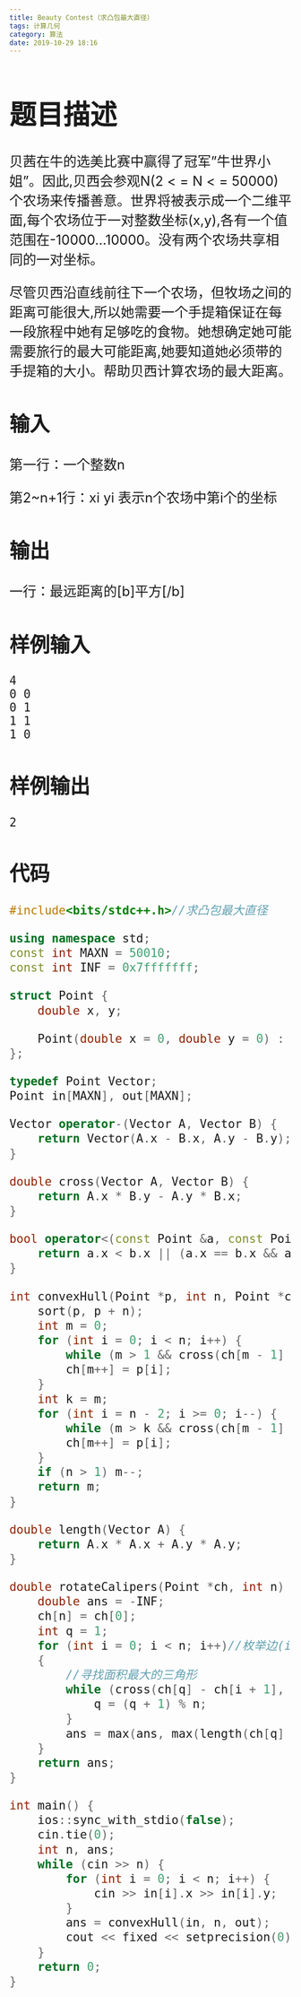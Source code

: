 ```yaml
---
title: Beauty Contest（求凸包最大直径） 
tags: 计算几何
category: 算法
date: 2019-10-29 18:16
---
```


<font size=5> 

# 题目描述

贝茜在牛的选美比赛中赢得了冠军”牛世界小姐”。因此,贝西会参观N(2 < = N < = 50000)个农场来传播善意。世界将被表示成一个二维平面,每个农场位于一对整数坐标(x,y),各有一个值范围在-10000…10000。没有两个农场共享相同的一对坐标。

尽管贝西沿直线前往下一个农场，但牧场之间的距离可能很大,所以她需要一个手提箱保证在每一段旅程中她有足够吃的食物。她想确定她可能需要旅行的最大可能距离,她要知道她必须带的手提箱的大小。帮助贝西计算农场的最大距离。

## 输入

第一行：一个整数n

第2~n+1行：xi yi 表示n个农场中第i个的坐标

## 输出

一行：最远距离的[b]平方[/b]

## 样例输入



```
4
0 0
0 1
1 1
1 0
```

## 样例输出



```
2
```



## 代码

```c++
#include<bits/stdc++.h>//求凸包最大直径

using namespace std;
const int MAXN = 50010;
const int INF = 0x7fffffff;

struct Point {
    double x, y;

    Point(double x = 0, double y = 0) : x(x), y(y) {}
};

typedef Point Vector;
Point in[MAXN], out[MAXN];

Vector operator-(Vector A, Vector B) {
    return Vector(A.x - B.x, A.y - B.y);
}

double cross(Vector A, Vector B) {
    return A.x * B.y - A.y * B.x;
}

bool operator<(const Point &a, const Point &b) {
    return a.x < b.x || (a.x == b.x && a.y < b.y);
}

int convexHull(Point *p, int n, Point *ch) {
    sort(p, p + n);
    int m = 0;
    for (int i = 0; i < n; i++) {
        while (m > 1 && cross(ch[m - 1] - ch[m - 2], p[i] - ch[m - 2]) <= 0) m--;
        ch[m++] = p[i];
    }
    int k = m;
    for (int i = n - 2; i >= 0; i--) {
        while (m > k && cross(ch[m - 1] - ch[m - 2], p[i] - ch[m - 2]) <= 0) m--;
        ch[m++] = p[i];
    }
    if (n > 1) m--;
    return m;
}

double length(Vector A) {
    return A.x * A.x + A.y * A.y;
}

double rotateCalipers(Point *ch, int n) {
    double ans = -INF;
    ch[n] = ch[0];
    int q = 1;
    for (int i = 0; i < n; i++)//枚举边(i,i+1)
    {
        //寻找面积最大的三角形
        while (cross(ch[q] - ch[i + 1], ch[i] - ch[i + 1]) < cross(ch[q + 1] - ch[i + 1], ch[i] - ch[i + 1])) {
            q = (q + 1) % n;
        }
        ans = max(ans, max(length(ch[q] - ch[i]), length(ch[q + 1] - ch[i + 1])));
    }
    return ans;
}

int main() {
    ios::sync_with_stdio(false);
    cin.tie(0);
    int n, ans;
    while (cin >> n) {
        for (int i = 0; i < n; i++) {
            cin >> in[i].x >> in[i].y;
        }
        ans = convexHull(in, n, out);
        cout << fixed << setprecision(0) << rotateCalipers(out, ans) << endl;
    }
    return 0;
}
```

